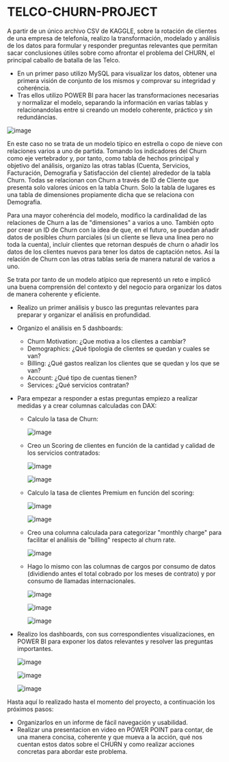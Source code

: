 # TELCO-CHURN-PROJECT

A partir de un único archivo CSV de KAGGLE, sobre la rotación de clientes de una empresa de telefonía, realizo la transformación, modelado y análisis de los datos para formular y responder preguntas relevantes que permitan sacar conclusiones útiles sobre como afrontar el problema del CHURN, el principal caballo de batalla de las Telco.
* En un primer paso utilizo MySQL para visualizar los datos, obtener una primera visión de conjunto de los mismos y comprovar su integridad y coheréncia.
* Tras ellos utilizo POWER BI para hacer las transformaciones necesarias y normalizar el modelo, separando la información en varias tablas y relacionandolas entre si creando un modelo coherente, práctico y sin redundáncias.

![image](https://github.com/user-attachments/assets/1263e5b1-d86a-4d7d-993e-57cfe41c8791)


En este caso no se trata de un modelo típico en estrella o copo de nieve con relaciones varios a uno de partida. Tomando los indicadores del Churn como eje vertebrador y, por tanto, como tabla de hechos principal y objetivo del análisis, organizo las otras tablas (Cuenta, Servicios, Facturación, Demografia y Satisfacción del cliente) alrededor de la tabla Churn. Todas se relacionan con Churn a través de ID de Cliente que presenta solo valores únicos en la tabla Churn. Solo la tabla de lugares es una tabla de dimensiones propiamente dicha que se relaciona con Demografia. 

Para una mayor coheréncia del modelo, modifico la cardinalidad de las relaciones de Churn a las de "dimensiones" a varios a uno. También opto por crear un ID de Churn con la idea de que, en el futuro, se puedan añadir datos de posibles churn parciales (si un cliente se lleva una linea pero no toda la cuenta), incluir clientes que retornan después de churn o añadir los datos de los clientes nuevos para tener los datos de captación netos. Así la relación de Churn con las otras tablas sería de manera natural de varios a uno. 

Se trata por tanto de un modelo atípico que representó un reto e implicó una buena comprensión del contexto y del negocio para organizar los datos de manera coherente y eficiente.

* Realizo un primer análisis y busco las preguntas relevantes para preparar y organizar el análisis en profundidad.

* Organizo el análisis en 5 dashboards:
  * Churn Motivation: ¿Que motiva a los clientes a cambiar?
  * Demographics: ¿Qué tipologia de clientes se quedan y cuales se van?
  * Billing: ¿Qué gastos realizan los clientes que se quedan y los que se van?
  * Account: ¿Qué tipo de cuentas tienen?
  * Services: ¿Qué servicios contratan?
    
* Para empezar a responder a estas preguntas empiezo a realizar medidas y a crear columnas calculadas con DAX:
  * Calculo la tasa de Churn:
    
    ![image](https://github.com/user-attachments/assets/51949780-1fbb-432f-b0a8-dfbf2072233c)


  * Creo un Scoring de clientes en función de la cantidad y calidad de los servicios contratados:
 
    ![image](https://github.com/user-attachments/assets/62b482e8-2473-4277-82c2-89651059ff76)

    
    ![image](https://github.com/user-attachments/assets/737e188b-cd40-48c2-9ed3-0bd058ba7e73)

  * Calculo la tasa de clientes Premium en función del scoring:
    
    ![image](https://github.com/user-attachments/assets/2b9b58f0-f837-4afa-94f3-a620a58ceb01)
    
    ![image](https://github.com/user-attachments/assets/5699557b-ecd1-4092-90d1-c6a908facbb3)
    
  * Creo una columna calculada para categorizar "monthly charge" para facilitar el análisis de "billing" respecto al churn rate.

    ![image](https://github.com/user-attachments/assets/d02bdf82-353b-4213-ae44-0c10dc5b931e)
    
  * Hago lo mismo con las columnas de cargos por consumo de datos (dividiendo antes el total cobrado por los meses de contrato) y por consumo de llamadas internacionales.

    ![image](https://github.com/user-attachments/assets/98fb0d69-dc7e-4f9b-827e-32ef34d934d6)
    
    ![image](https://github.com/user-attachments/assets/3eae5131-71f6-4069-b96c-c0b034ded62b)
    
    ![image](https://github.com/user-attachments/assets/11c1b62a-ba26-41e9-a922-54baca6d0a84)

   
* Realizo los dashboards, con sus correspondientes visualizaciones, en POWER BI para exponer los datos relevantes y resolver las preguntas importantes.

    ![image](https://github.com/user-attachments/assets/d8371ec4-8eac-478f-9383-824611e9954e)


    ![image](https://github.com/user-attachments/assets/f876d97f-d49b-495a-8a51-9dbb325ad0e3)


    ![image](https://github.com/user-attachments/assets/8779a53d-13b3-4372-a2b3-9c029c4f5572)

  

Hasta aquí lo realizado hasta el momento del proyecto, a continuación los próximos pasos:

* Organizarlos en un informe de fácil navegación y usabilidad.
* Realizar una presentacion en video en POWER POINT para contar, de una manera concisa, coherente y que mueva a la acción, qué nos cuentan estos datos sobre el CHURN y como realizar acciones concretas para abordar este problema. 
